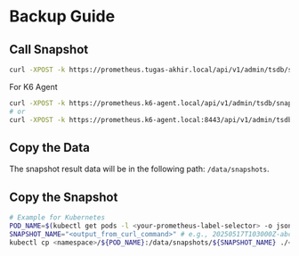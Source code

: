 # Backup Guide

## Call Snapshot

```bash
curl -XPOST -k https://prometheus.tugas-akhir.local/api/v1/admin/tsdb/snapshot
```

For K6 Agent

```bash
curl -XPOST -k https://prometheus.k6-agent.local/api/v1/admin/tsdb/snapshot
# or
curl -XPOST -k https://prometheus.k6-agent.local:8443/api/v1/admin/tsdb/snapshot
```

## Copy the Data

The snapshot result data will be in the following path: `/data/snapshots`.

## Copy the Snapshot

```bash
# Example for Kubernetes
POD_NAME=$(kubectl get pods -l <your-prometheus-label-selector> -o jsonpath='{.items[0].metadata.name}')
SNAPSHOT_NAME="<output_from_curl_command>" # e.g., 20250517T103000Z-abcdef1234567890
kubectl cp <namespace>/${POD_NAME}:/data/snapshots/${SNAPSHOT_NAME} ./<local-backup-path>/${SNAPSHOT_NAME} -c <prometheus-container-name>
```
